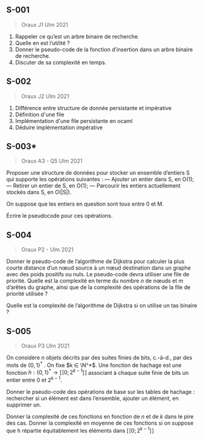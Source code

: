 ## S-001
> Oraux J1 Ulm 2021

1) Rappeler ce qu’est un arbre binaire de recherche.
2) Quelle en est l’utilité ? 
3) Donner le pseudo-code de la fonction d’insertion dans un arbre binaire de recherche. 
4) Discuter de sa complexité en temps.

## S-002
> Oraux J2 Ulm 2021
1) Différence entre structure de donnée persistante et impérative
2) Définition d'une file
3) Implémentation d'une file persistante en ocaml 
4) Déduire implémentation impérative

## S-003*
> Oraux A3 - Q5 Ulm 2021

Proposer une structure de données pour stocker un ensemble d’entiers S qui supporte les opérations suivantes :
  — Ajouter un entier dans S, en O(1);
  — Retirer un entier de S, en O(1);
  — Parcourir les entiers actuellement stockés dans S, en O(|S|).

On suppose que les entiers en question sont tous entre 0 et M.

Écrire le pseudocode pour ces opérations.

## S-004
> Oraux P2 - Ulm 2021

Donner le pseudo-code de l’algorithme de Dijkstra pour calculer la plus courte distance d’un nœud source à un nœud destination dans un graphe avec des poids positifs ou nuls.
Le pseudo-code devra utiliser une file de priorité.
Quelle est la complexité en terme du nombre $n$ de nœuds et $m$ d’arêtes du graphe, ainsi que de la complexité des opérations de la file de priorité utilisée ?

Quelle est la complexité de l’algorithme de Dijkstra si on utilise un tas binaire ?

## S-005
> Oraux P3 Ulm 2021

On considère $n$ objets décrits par des suites finies de bits, c.-à-d., par des mots de $\{0, 1\}^*$ . On fixe $k ∈ \N^*$. Une fonction de hachage est une fonction $h : \{0, 1\}^* \to [\![0;2^{k-1}]\!]$ associant à chaque suite finie de bits un entier entre $0$ et $2^{k-1}$.

Donner le pseudo-code des opérations de base sur les tables de hachage : rechercher si un élément est dans l’ensemble, ajouter un élément, en supprimer un.

Donner la complexité de ces fonctions en fonction de $n$ et de $k$ dans le pire des cas. Donner la complexité en moyenne de ces fonctions si on suppose que h répartie équitablement les éléments dans $[\![0;2^{k-1}]\!]$

<!--stackedit_data:
eyJoaXN0b3J5IjpbLTg4MDMxNDc5OCw4MDUxNDg2ODUsLTE4Nz
cxMjAxMjhdfQ==
-->